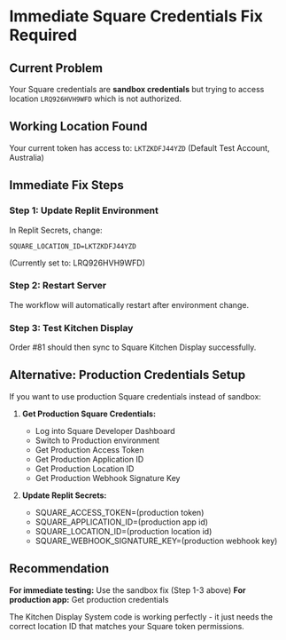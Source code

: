 # Immediate Square Credentials Fix Required

## Current Problem
Your Square credentials are **sandbox credentials** but trying to access location `LRQ926HVH9WFD` which is not authorized.

## Working Location Found
Your current token has access to: `LKTZKDFJ44YZD` (Default Test Account, Australia)

## Immediate Fix Steps

### Step 1: Update Replit Environment
In Replit Secrets, change:
```
SQUARE_LOCATION_ID=LKTZKDFJ44YZD
```
(Currently set to: LRQ926HVH9WFD)

### Step 2: Restart Server
The workflow will automatically restart after environment change.

### Step 3: Test Kitchen Display
Order #81 should then sync to Square Kitchen Display successfully.

## Alternative: Production Credentials Setup

If you want to use production Square credentials instead of sandbox:

1. **Get Production Square Credentials:**
   - Log into Square Developer Dashboard
   - Switch to Production environment
   - Get Production Access Token
   - Get Production Application ID
   - Get Production Location ID
   - Get Production Webhook Signature Key

2. **Update Replit Secrets:**
   - SQUARE_ACCESS_TOKEN=(production token)
   - SQUARE_APPLICATION_ID=(production app id)  
   - SQUARE_LOCATION_ID=(production location id)
   - SQUARE_WEBHOOK_SIGNATURE_KEY=(production webhook key)

## Recommendation
**For immediate testing:** Use the sandbox fix (Step 1-3 above)
**For production app:** Get production credentials

The Kitchen Display System code is working perfectly - it just needs the correct location ID that matches your Square token permissions.